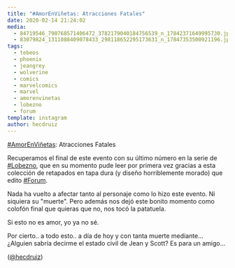 ```yaml
---
title: "#AmorEnViñetas: Atracciones Fatales"
date: 2020-02-14 21:24:02
media: 
  - 84719546_790768571406472_3782179040184756539_n_17842371649995730.jpg
  - 83079824_1311088409078433_298118652295173631_n_17847353500921196.jpg
tags: 
  - tebeos
  - phoenix
  - jeangrey
  - wolverine
  - comics
  - marvelcomics
  - marvel
  - amorenvinetas
  - lobezno
  - forum
template: instagram
author: hecdruiz
---
```


[#AmorEnViñetas](/tags/amorenvinetas): Atracciones Fatales


Recuperamos el final de este evento con su último número en la serie de [#Lobezno](/tags/lobezno), que en su momento pude leer por primera vez gracias a esta colección de retapados en tapa dura (y diseño horriblemente morado) que edito [#Forum](/tags/forum).


Nada ha vuelto a afectar tanto al personaje como lo hizo este evento. Ni siquiera su "muerte". Pero además nos dejó este bonito momento como colofón final que quieras que no, nos tocó la patatuela.


Si esto no es amor, yo ya no sé.


Por cierto.. a todo esto.. a día de hoy y con tanta muerte mediante... ¿Alguien sabría decirme el estado civil de Jean y Scott? Es para un amigo...


([@hecdruiz](https://instagram.com/hecdruiz))
